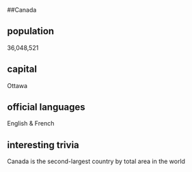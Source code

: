 ##Canada
## population

36,048,521


## capital

Ottawa

 
## official languages

English & French


## interesting trivia

Canada is the second-largest country by total area in the world



